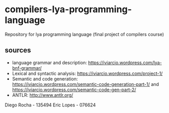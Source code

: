 # compilers-lya-programming-language
Repository for lya programming language (final project of compilers course)

## sources

* language grammar and description: https://iviarcio.wordpress.com/lya-bnf-grammar/
* Lexical and syntactic analysis: https://iviarcio.wordpress.com/project-1/
* Semantic and code generation: https://iviarcio.wordpress.com/semantic-code-generation-part-1/ and https://iviarcio.wordpress.com/semantic-code-gen-part-2/
* ANTLR: http://www.antlr.org/

Diego Rocha - 135494
Eric Lopes - 076624